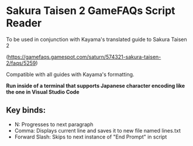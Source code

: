 # Sakura Taisen 2 GameFAQs Script Reader
To be used in conjunction with Kayama's translated guide to Sakura Taisen 2 

(https://gamefaqs.gamespot.com/saturn/574321-sakura-taisen-2/faqs/5259)

Compatible with all guides with Kayama's formatting.

**Run inside of a terminal that supports Japanese character encoding like the one in Visual Studio Code**

## Key binds:
- N: Progresses to next paragraph
- Comma: Displays current line and saves it to new file named lines.txt
- Forward Slash: Skips to next instance of "End Prompt" in script
